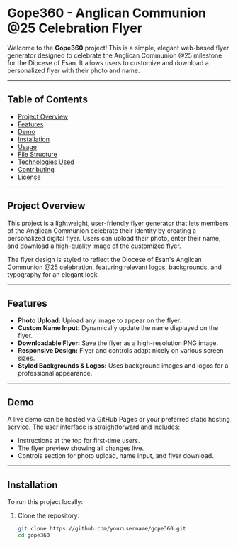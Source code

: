 # Gope360 - Anglican Communion @25 Celebration Flyer

Welcome to the **Gope360** project! This is a simple, elegant web-based flyer generator designed to celebrate the Anglican Communion @25 milestone for the Diocese of Esan. It allows users to customize and download a personalized flyer with their photo and name.

---

## Table of Contents

- [Project Overview](#project-overview)  
- [Features](#features)  
- [Demo](#demo)  
- [Installation](#installation)  
- [Usage](#usage)  
- [File Structure](#file-structure)  
- [Technologies Used](#technologies-used)  
- [Contributing](#contributing)  
- [License](#license)  

---

## Project Overview

This project is a lightweight, user-friendly flyer generator that lets members of the Anglican Communion celebrate their identity by creating a personalized digital flyer. Users can upload their photo, enter their name, and download a high-quality image of the customized flyer.

The flyer design is styled to reflect the Diocese of Esan's Anglican Communion @25 celebration, featuring relevant logos, backgrounds, and typography for an elegant look.

---

## Features

- **Photo Upload:** Upload any image to appear on the flyer.
- **Custom Name Input:** Dynamically update the name displayed on the flyer.
- **Downloadable Flyer:** Save the flyer as a high-resolution PNG image.
- **Responsive Design:** Flyer and controls adapt nicely on various screen sizes.
- **Styled Backgrounds & Logos:** Uses background images and logos for a professional appearance.

---

## Demo

A live demo can be hosted via GitHub Pages or your preferred static hosting service. The user interface is straightforward and includes:

- Instructions at the top for first-time users.
- The flyer preview showing all changes live.
- Controls section for photo upload, name input, and flyer download.

---

## Installation

To run this project locally:

1. Clone the repository:

   ```bash
   git clone https://github.com/yourusername/gope360.git
   cd gope360
